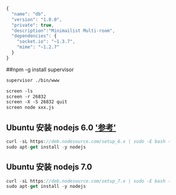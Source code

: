 ```javascript
{
  "name": "db",
  "version": "1.0.0",
  "private": true,
  "description":"Minimailist Multi-room",
  "dependencies": {
    "socket.io": "~1.3.7",
    "mime": "~1.2.7"
  }
}
```
 
##npm -g install supervisor


```html
supervisor ./bin/www

screen -ls
screen -r 26832 
screen -X -S 26832 quit
screen node xxx.js

```
## Ubuntu 安装 nodejs 6.0 ['参考'](https://nodejs.org/en/download/package-manager/)
``` javascript
curl -sL https://deb.nodesource.com/setup_6.x | sudo -E bash -
sudo apt-get install -y nodejs
```
## Ubuntu 安装 nodejs 7.0
``` javascript
curl -sL https://deb.nodesource.com/setup_7.x | sudo -E bash -
sudo apt-get install -y nodejs
```

